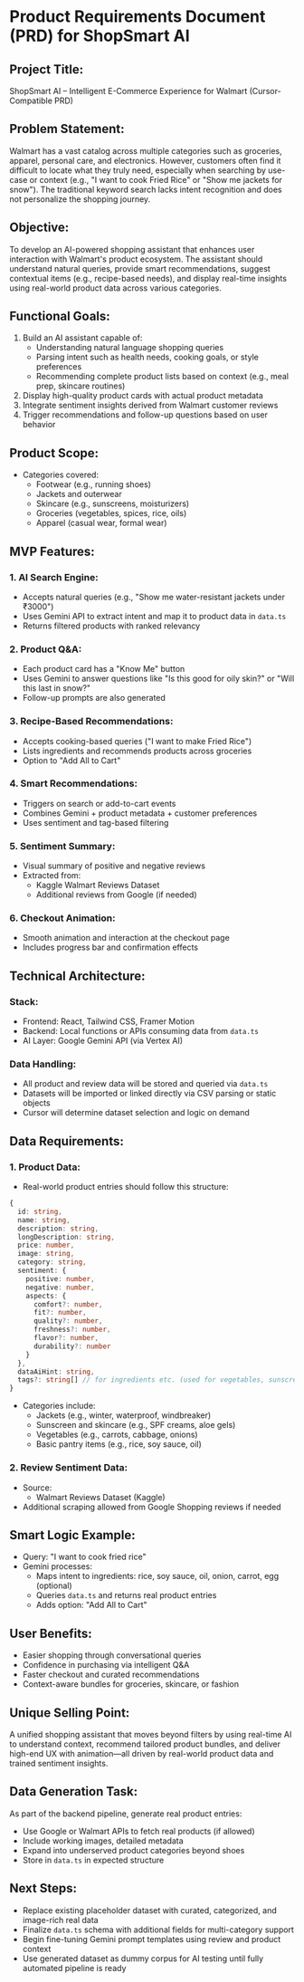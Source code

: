 # Product Requirements Document (PRD) for ShopSmart AI

## Project Title:

ShopSmart AI – Intelligent E-Commerce Experience for Walmart (Cursor-Compatible PRD)

## Problem Statement:

Walmart has a vast catalog across multiple categories such as groceries, apparel, personal care, and electronics. However, customers often find it difficult to locate what they truly need, especially when searching by use-case or context (e.g., "I want to cook Fried Rice" or "Show me jackets for snow"). The traditional keyword search lacks intent recognition and does not personalize the shopping journey.

## Objective:

To develop an AI-powered shopping assistant that enhances user interaction with Walmart's product ecosystem. The assistant should understand natural queries, provide smart recommendations, suggest contextual items (e.g., recipe-based needs), and display real-time insights using real-world product data across various categories.

## Functional Goals:

1. Build an AI assistant capable of:
   - Understanding natural language shopping queries
   - Parsing intent such as health needs, cooking goals, or style preferences
   - Recommending complete product lists based on context (e.g., meal prep, skincare routines)
2. Display high-quality product cards with actual product metadata
3. Integrate sentiment insights derived from Walmart customer reviews
4. Trigger recommendations and follow-up questions based on user behavior

## Product Scope:

- Categories covered:
  - Footwear (e.g., running shoes)
  - Jackets and outerwear
  - Skincare (e.g., sunscreens, moisturizers)
  - Groceries (vegetables, spices, rice, oils)
  - Apparel (casual wear, formal wear)

## MVP Features:

### 1. AI Search Engine:

- Accepts natural queries (e.g., "Show me water-resistant jackets under ₹3000")
- Uses Gemini API to extract intent and map it to product data in `data.ts`
- Returns filtered products with ranked relevancy

### 2. Product Q&A:

- Each product card has a "Know Me" button
- Uses Gemini to answer questions like "Is this good for oily skin?" or "Will this last in snow?"
- Follow-up prompts are also generated

### 3. Recipe-Based Recommendations:

- Accepts cooking-based queries ("I want to make Fried Rice")
- Lists ingredients and recommends products across groceries
- Option to "Add All to Cart"

### 4. Smart Recommendations:

- Triggers on search or add-to-cart events
- Combines Gemini + product metadata + customer preferences
- Uses sentiment and tag-based filtering

### 5. Sentiment Summary:

- Visual summary of positive and negative reviews
- Extracted from:
  - Kaggle Walmart Reviews Dataset
  - Additional reviews from Google (if needed)

### 6. Checkout Animation:

- Smooth animation and interaction at the checkout page
- Includes progress bar and confirmation effects

## Technical Architecture:

### Stack:

- Frontend: React, Tailwind CSS, Framer Motion
- Backend: Local functions or APIs consuming data from `data.ts`
- AI Layer: Google Gemini API (via Vertex AI)

### Data Handling:

- All product and review data will be stored and queried via `data.ts`
- Datasets will be imported or linked directly via CSV parsing or static objects
- Cursor will determine dataset selection and logic on demand

## Data Requirements:

### 1. Product Data:

- Real-world product entries should follow this structure:

```ts
{
  id: string,
  name: string,
  description: string,
  longDescription: string,
  price: number,
  image: string,
  category: string,
  sentiment: {
    positive: number,
    negative: number,
    aspects: {
      comfort?: number,
      fit?: number,
      quality?: number,
      freshness?: number,
      flavor?: number,
      durability?: number
    }
  },
  dataAiHint: string,
  tags?: string[] // for ingredients etc. (used for vegetables, sunscreen)
}
```

- Categories include:
  - Jackets (e.g., winter, waterproof, windbreaker)
  - Sunscreen and skincare (e.g., SPF creams, aloe gels)
  - Vegetables (e.g., carrots, cabbage, onions)
  - Basic pantry items (e.g., rice, soy sauce, oil)

### 2. Review Sentiment Data:

- Source:
  - Walmart Reviews Dataset (Kaggle)
- Additional scraping allowed from Google Shopping reviews if needed

## Smart Logic Example:

- Query: "I want to cook fried rice"
- Gemini processes:
  - Maps intent to ingredients: rice, soy sauce, oil, onion, carrot, egg (optional)
  - Queries `data.ts` and returns real product entries
  - Adds option: "Add All to Cart"

## User Benefits:

- Easier shopping through conversational queries
- Confidence in purchasing via intelligent Q&A
- Faster checkout and curated recommendations
- Context-aware bundles for groceries, skincare, or fashion

## Unique Selling Point:

A unified shopping assistant that moves beyond filters by using real-time AI to understand context, recommend tailored product bundles, and deliver high-end UX with animation—all driven by real-world product data and trained sentiment insights.

## Data Generation Task:

As part of the backend pipeline, generate real product entries:

- Use Google or Walmart APIs to fetch real products (if allowed)
- Include working images, detailed metadata
- Expand into underserved product categories beyond shoes
- Store in `data.ts` in expected structure

## Next Steps:

- Replace existing placeholder dataset with curated, categorized, and image-rich real data
- Finalize `data.ts` schema with additional fields for multi-category support
- Begin fine-tuning Gemini prompt templates using review and product context
- Use generated dataset as dummy corpus for AI testing until fully automated pipeline is ready

